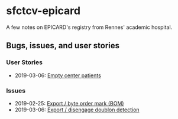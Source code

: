 # sfctcv-epicard

A few notes on EPICARD's registry from Rennes' academic hospital. 

## Bugs, issues, and user stories

### User Stories
- 2019-03-06: [Empty center patients](user-stories/empty-center-patients) 

### Issues
- 2019-02-25: [Export / byte order mark (BOM)](issues/bom-in-files)
- 2019-03-06: [Export / disengage doublon detection](issues/disengage-doublon-verification)

